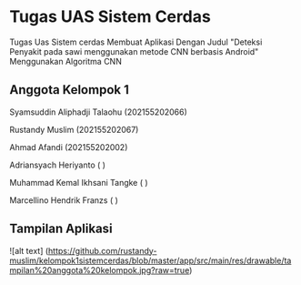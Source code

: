 # Tugas UAS Sistem Cerdas
Tugas Uas Sistem cerdas Membuat Aplikasi Dengan Judul "Deteksi Penyakit pada sawi menggunakan metode CNN berbasis Android"
Menggunakan Algoritma CNN

## Anggota Kelompok 1
<p>Syamsuddin Aliphadji Talaohu (202155202066)</p>
<p>Rustandy Muslim (202155202067)</p>
<p>Ahmad Afandi (202155202002)</p>
<p>Adriansyach Heriyanto (   )</p>
<p>Muhammad Kemal Ikhsani Tangke (   )</p>
<p>Marcellino Hendrik Franzs (   )</p>

## Tampilan Aplikasi 
![alt text] (https://github.com/rustandy-muslim/kelompok1sistemcerdas/blob/master/app/src/main/res/drawable/tampilan%20anggota%20kelompok.jpg?raw=true)

